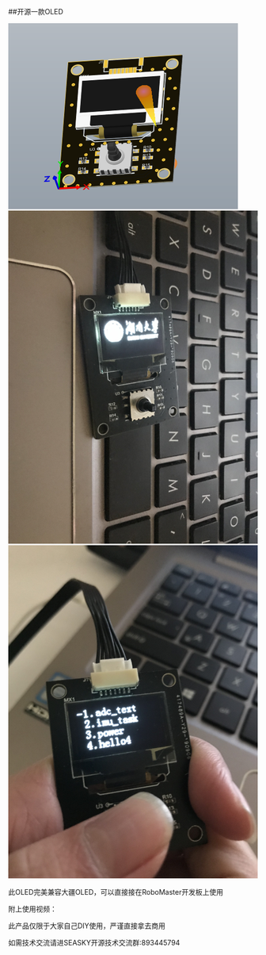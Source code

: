 ##开源一款OLED

![](./image/OLED.JPG)
![](./image/IMG_5240.JPG)
![](./image/IMG_5241.JPG)

此OLED完美兼容大疆OLED，可以直接接在RoboMaster开发板上使用

附上使用视频：

此产品仅限于大家自己DIY使用，严谨直接拿去商用

如需技术交流请进SEASKY开源技术交流群:893445794
